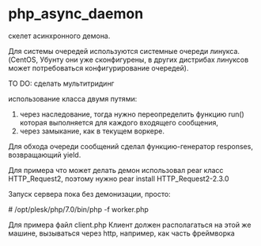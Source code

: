 # php_async_daemon

скелет асинхронного демона.
 
Для системы очередей используются системные очереди линукса. (CentOS, Убунту они уже сконфигурены, в других дистрибах линуксов может потребоваться конфигурирование очередей).

TO DO: сделать мультитридинг

использование класса двумя путями:
1) через наследование, тогда нужно переопределить функцию run() которая выполняется для каждого входящего сообщения, 
2) через замыкание, как в текущем воркере. 

Для обхода очереди сообщений сделал функцию-генератор responses, возвращающий yield.

Для примера что может делать демон использовал pear класс HTTP_Request2, поэтому нужно pear install HTTP_Request2-2.3.0

Запуск сервера пока без демонизации, просто:

\# /opt/plesk/php/7.0/bin/php -f worker.php

Для примера файл client.php
Клиент должен располагаться на этой же машине, вызываться через http, например, как часть фреймворка
